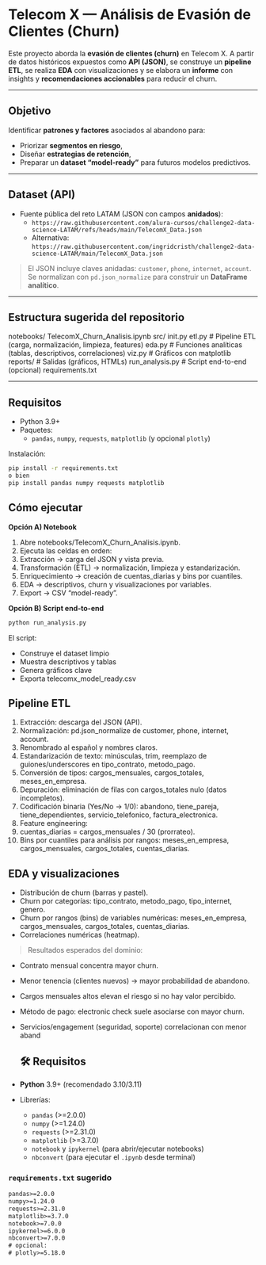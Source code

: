 # Telecom X — Análisis de Evasión de Clientes (Churn)

Este proyecto aborda la **evasión de clientes (churn)** en Telecom X. A partir de datos históricos expuestos como **API (JSON)**, se construye un **pipeline ETL**, se realiza **EDA** con visualizaciones y se elabora un **informe** con insights y **recomendaciones accionables** para reducir el churn.

---

## Objetivo

Identificar **patrones y factores** asociados al abandono para:
- Priorizar **segmentos en riesgo**,
- Diseñar **estrategias de retención**,
- Preparar un **dataset “model-ready”** para futuros modelos predictivos.

---

## Dataset (API)

- Fuente pública del reto LATAM (JSON con campos **anidados**):
  - `https://raw.githubusercontent.com/alura-cursos/challenge2-data-science-LATAM/refs/heads/main/TelecomX_Data.json`
  - Alternativa: `https://raw.githubusercontent.com/ingridcristh/challenge2-data-science-LATAM/main/TelecomX_Data.json`

> El JSON incluye claves anidadas: `customer`, `phone`, `internet`, `account`.  
> Se normalizan con `pd.json_normalize` para construir un **DataFrame analítico**.

---

## Estructura sugerida del repositorio
   notebooks/
       TelecomX_Churn_Analisis.ipynb
    src/
      init.py
      etl.py # Pipeline ETL (carga, normalización, limpieza, features)
      eda.py # Funciones analíticas (tablas, descriptivos, correlaciones)
      viz.py # Gráficos con matplotlib
   reports/ # Salidas (gráficos, HTMLs)
    run_analysis.py # Script end-to-end (opcional)
    requirements.txt
  
---

## Requisitos

- Python 3.9+
- Paquetes:
  - `pandas`, `numpy`, `requests`, `matplotlib` (y opcional `plotly`)

Instalación:

```bash
pip install -r requirements.txt
o bien
pip install pandas numpy requests matplotlib
```
## Cómo ejecutar
**Opción A) Notebook**
1. Abre notebooks/TelecomX_Churn_Analisis.ipynb.
2. Ejecuta las celdas en orden:
3. Extracción → carga del JSON y vista previa.
4. Transformación (ETL) → normalización, limpieza y estandarización.
5. Enriquecimiento → creación de cuentas_diarias y bins por cuantiles.
6. EDA → descriptivos, churn y visualizaciones por variables.
7. Export → CSV “model-ready”.

**Opción B) Script end-to-end**
```bash
python run_analysis.py
```
El script:
- Construye el dataset limpio
- Muestra descriptivos y tablas
- Genera gráficos clave
- Exporta telecomx_model_ready.csv

## Pipeline ETL 

1. Extracción: descarga del JSON (API).
2. Normalización: pd.json_normalize de customer, phone, internet, account.
3. Renombrado al español y nombres claros.
4. Estandarización de texto: minúsculas, trim, reemplazo de guiones/underscores en tipo_contrato, metodo_pago.
5. Conversión de tipos: cargos_mensuales, cargos_totales, meses_en_empresa.
6. Depuración: eliminación de filas con cargos_totales nulo (datos incompletos).
7. Codificación binaria (Yes/No → 1/0): abandono, tiene_pareja, tiene_dependientes, servicio_telefonico, factura_electronica.
8. Feature engineering:
9. cuentas_diarias = cargos_mensuales / 30 (prorrateo).
10. Bins por cuantiles para análisis por rangos: meses_en_empresa, cargos_mensuales, cargos_totales, cuentas_diarias.

## EDA y visualizaciones

- Distribución de churn (barras y pastel).
- Churn por categorías: tipo_contrato, metodo_pago, tipo_internet, genero.
- Churn por rangos (bins) de variables numéricas: meses_en_empresa, cargos_mensuales, cargos_totales, cuentas_diarias.
- Correlaciones numéricas (heatmap).
> Resultados esperados del dominio:
- Contrato mensual concentra mayor churn.
- Menor tenencia (clientes nuevos) → mayor probabilidad de abandono.
- Cargos mensuales altos elevan el riesgo si no hay valor percibido.
- Método de pago: electronic check suele asociarse con mayor churn.
- Servicios/engagement (seguridad, soporte) correlacionan con menor aband

  ## 🛠️ Requisitos

- **Python** 3.9+ (recomendado 3.10/3.11)
- Librerías:
  - `pandas` (>=2.0.0)
  - `numpy` (>=1.24.0)
  - `requests` (>=2.31.0)
  - `matplotlib` (>=3.7.0)
  - `notebook` y `ipykernel` (para abrir/ejecutar notebooks)
  - `nbconvert` (para ejecutar el `.ipynb` desde terminal)


### `requirements.txt` sugerido
```txt
pandas>=2.0.0
numpy>=1.24.0
requests>=2.31.0
matplotlib>=3.7.0
notebook>=7.0.0
ipykernel>=6.0.0
nbconvert>=7.0.0
# opcional:
# plotly>=5.18.0
